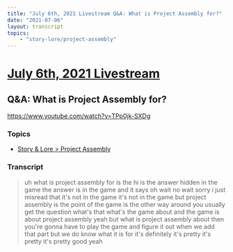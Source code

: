 ```yaml
---
title: "July 6th, 2021 Livestream Q&A: What is Project Assembly for?"
date: "2021-07-06"
layout: transcript
topics:
    - "story-lore/project-assembly"
---
```

# [July 6th, 2021 Livestream](../2021-07-06.md)
## Q&A: What is Project Assembly for?
https://www.youtube.com/watch?v=TPp0jk-SXDg

### Topics
* [Story & Lore > Project Assembly](../topics/story-lore/project-assembly.md)

### Transcript

> uh what is project assembly for is the hi is the answer hidden in the game the answer is in the game and it says oh wait no wait sorry i just misread that it's not in the game it's not in the game but project assembly is the point of the game is the other way around you usually get the question what's that what's the game about and the game is about project assembly yeah but what is project assembly about then you're gonna have to play the game and figure it out when we add that part but we do know what it is for it's definitely it's pretty it's pretty it's pretty good yeah
